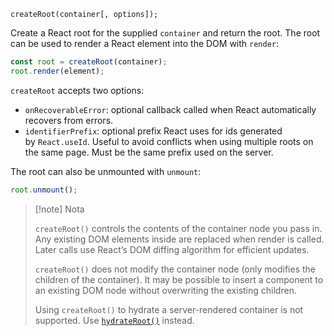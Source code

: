 ```
createRoot(container[, options]);
```

Create a React root for the supplied `container` and return the root. The root can be used to render a React element into the DOM with `render`:

```jsx
const root = createRoot(container);
root.render(element);
```

`createRoot` accepts two options:

-   `onRecoverableError`: optional callback called when React automatically recovers from errors.
-   `identifierPrefix`: optional prefix React uses for ids generated by `React.useId`. Useful to avoid conflicts when using multiple roots on the same page. Must be the same prefix used on the server.

The root can also be unmounted with `unmount`:

```jsx
root.unmount();
```

> [!note] Nota
> 
> `createRoot()` controls the contents of the container node you pass in. Any existing DOM elements inside are replaced when render is called. Later calls use React’s DOM diffing algorithm for efficient updates.
> 
> `createRoot()` does not modify the container node (only modifies the children of the container). It may be possible to insert a component to an existing DOM node without overwriting the existing children.
> 
> Using `createRoot()` to hydrate a server-rendered container is not supported. Use [`hydrateRoot()`](https://es.reactjs.org/docs/react-dom-client.html#hydrateroot) instead.